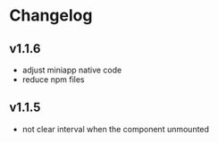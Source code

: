 # Changelog

## v1.1.6

- adjust miniapp native code
- reduce npm files

## v1.1.5 

- not clear interval when the component unmounted
